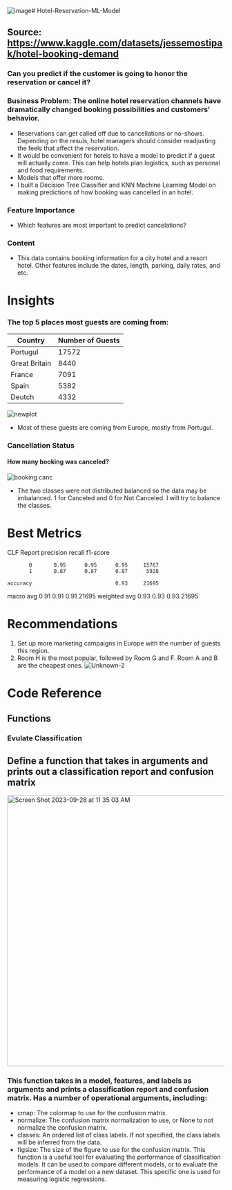 ![image](https://github.com/rimchristian/Hotel-Reservation-ML-Model/assets/74616874/9b2d89fa-3a22-4688-ada8-1e35d9d7a1f3)# Hotel-Reservation-ML-Model
## Source: https://www.kaggle.com/datasets/jessemostipak/hotel-booking-demand

### Can you predict if the customer is going to honor the reservation or cancel it?

### Business Problem: The online hotel reservation channels have dramatically changed booking possibilities and customers' behavior.  
- Reservations can get called off due to cancellations or no-shows.  Depending on the resuls, hotel managers should consider readjusting the feels that affect the reservation. 
- It would be convenient for hotels to have a model to predict if a guest will actually come. This can help hotels plan logistics, such as personal and food requirements. 
- Models that offer more rooms.
- I built a Decision Tree Classifier and KNN Machine Learning Model on making predictions of how booking was cancelled in an hotel. 

### Feature Importance
- Which features are most important to predict cancelations?



### **Content**
- This data contains booking information for a city hotel and a resort hotel.  Other features include the dates, length, parking, daily rates, and etc. 


# Insights

### The top 5 places most guests are coming from: 
**Country** | **Number of Guests**  
--- | ---
Portugul | 17572 
Great Britain | 8440
France | 7091
Spain | 5382
Deutch | 4332


![newplot](https://user-images.githubusercontent.com/74616874/224289458-96b52faf-6b89-4949-9d51-82160346fdda.png)
- Most of these guests are coming from Europe, mostly from Portugul.  

### Cancellation Status 
#### How many booking was canceled?
![booking canc](https://github.com/rimchristian/Hotel-Reservation-ML-Model/assets/74616874/3df03fb8-e7f6-4af8-ad7c-e933fd0d1dc8)


- The two classes were not distributed balanced so the data may be imbalanced. 1 for Canceled and 0 for Not Canceled. I will try to balance the classes. 

# Best Metrics
CLF Report               precision    recall  f1-score   

           0       0.95      0.95      0.95     15767
           1       0.87      0.87      0.87      5928

    accuracy                           0.93     21695
   macro avg       0.91      0.91      0.91     21695
weighted avg       0.93      0.93      0.93     21695

# Recommendations 
1. Set up more marketing campaigns in Europe with the number of guests this region. 
2. Room H is the most popular, followed by Room G and F. Room A and B are the cheapest ones. 
![Unknown-2](https://user-images.githubusercontent.com/74616874/224291804-eecfc5cc-6215-4ae3-a425-60a55e5ed702.png)


# Code Reference 
## Functions 

### Evulate Classification
## Define a function that takes in arguments and prints out a classification report and confusion matrix
<img width="627" alt="Screen Shot 2023-09-28 at 11 35 03 AM" src="https://github.com/rimchristian/Hotel-Reservation-ML-Model/assets/74616874/489c696d-12cc-4048-af7b-f6805787db9a">

### This function takes in a model, features, and labels as arguments and prints a classification report and confusion matrix.  Has a number of operational arguments, including:
- cmap: The colormap to use for the confusion matrix.
- normalize: The confusion matrix normalization to use, or None to not normalize the confusion matrix.
- classes: An ordered list of class labels. If not specified, the class labels will be inferred from the data.
- figsize: The size of the figure to use for the confusion matrix.
 This function is a useful tool for evaluating the performance of classification models. It can be used to compare different models, or to evaluate the performance of a model on a new dataset. This specific one is used for measuring logistic regressions. 

